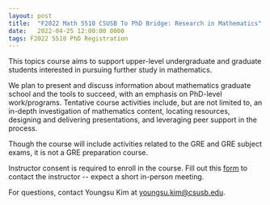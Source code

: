 ```yaml
---
layout: post
title:  "F2022 Math 5510 CSUSB To PhD Bridge: Research in Mathematics"
date:   2022-04-25 12:00:00 0000
tags: F2022 5510 PhD Registration
---
```

This topics course aims to support upper-level undergraduate and graduate students interested in pursuing further study in mathematics.

We plan to present and discuss information about mathematics graduate school and the tools to succeed, with an emphasis on PhD-level work/programs. Tentative course activities include, but are not limited to, an in-depth investigation of mathematics content, locating resources, designing and delivering presentations, and leveraging peer support in the process.

Though the course will include activities related to the GRE and GRE subject exams, it is not a GRE preparation course.

Instructor consent is required to enroll in the course. Fill out this [form](https://docs.google.com/forms/d/e/1FAIpQLSd7XYoa7z_-1tkX46c2wOqtJwzrdDHxb845vZeeABjaMsWw0g/viewform?usp=sf_link) to contact the instructor -- expect a short in-person meeting.

For questions, contact Youngsu Kim at youngsu.kim@csusb.edu.

